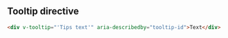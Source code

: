 ## Tooltip directive

```html
<div v-tooltip="'Tips text'" aria-describedby="tooltip-id">Text</div>
```
